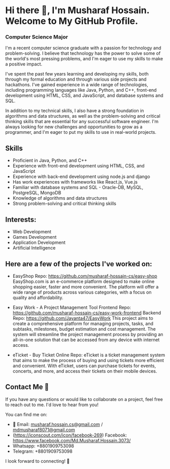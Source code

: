 # Hi there 👋, I'm Musharaf Hossain. Welcome to My GitHub Profile.
### Computer Science Major
I'm a recent computer science graduate with a passion for technology and problem-solving. I believe that technology has the power to solve some of the world's most pressing problems, and I'm eager to use my skills to make a positive impact.

I've spent the past few years learning and developing my skills, both through my formal education and through various side projects and hackathons. I've gained experience in a wide range of technologies, including programming languages like Java, Python, and C++, front-end development using HTML, CSS, and JavaScript, and database systems and SQL.

In addition to my technical skills, I also have a strong foundation in algorithms and data structures, as well as the problem-solving and critical thinking skills that are essential for any successful software engineer. I'm always looking for new challenges and opportunities to grow as a programmer, and I'm eager to put my skills to use in real-world projects.

## Skills
- Proficient in Java, Python, and C++
- Experience with front-end development using HTML, CSS, and JavaScript
- Experience with back-end development using node.js and django
- Has work experiences with frameworks like React.js, Vue.js
- Familiar with database systems and SQL - Oracle-DB, MySQL, PostgreSQL, MongoDB
- Knowledge of algorithms and data structures
- Strong problem-solving and critical thinking skills

## Interests: 
- Web Development
- Games Development
- Application Development
- Artificial Intelligence

## Here are a few of the projects I've worked on:

- EasyShop
Repo: https://github.com/musharaf-hossain-cs/easy-shop
EasyShop.com is an e-commerce platform designed to make online shopping easier, faster and more convenient. The platform will offer a wide range of products across various categories, with a focus on quality and affordability.

- Easy Work - A Project Management Tool 
Frontend Repo: https://github.com/musharaf-hossain-cs/easy-work-frontend
Backend Repo: https://github.com/Jayanta47/EasyWork
This project aims to create a comprehensive platform for managing projects, tasks, and subtasks, milestones, budget estimation and cost management. The system will streamline the project management process by providing an all-in-one solution that can be accessed from any device with internet access.
- eTicket - Buy Ticket Online
Repo:
eTicket is a ticket management system that aims to make the process of buying and using tickets more efficient and convenient. With eTicket, users can purchase tickets for events, concerts, and more, and access their tickets on their mobile devices.


## Contact Me 💬

If you have any questions or would like to collaborate on a project, feel free to reach out to me. I'd love to hear from you!

You can find me on:

- 📧 Email: musharaf.hossain.cs@gmail.com / mdmusharaf8071@gmail.com
- (https://iconscout.com/icon/facebook-269) Facebook: https://www.facebook.com/Md.Musharaf.Hossain.3073/
- Whatsapp: +8801909753098
- Telegram: +8801909753098

I look forward to connecting! 🤝
